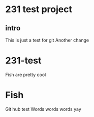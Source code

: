 # 231 test project
## intro
This is just a test for git
Another change
# 231-test
Fish are pretty cool

# Fish 
Git hub test
Words words words yay
